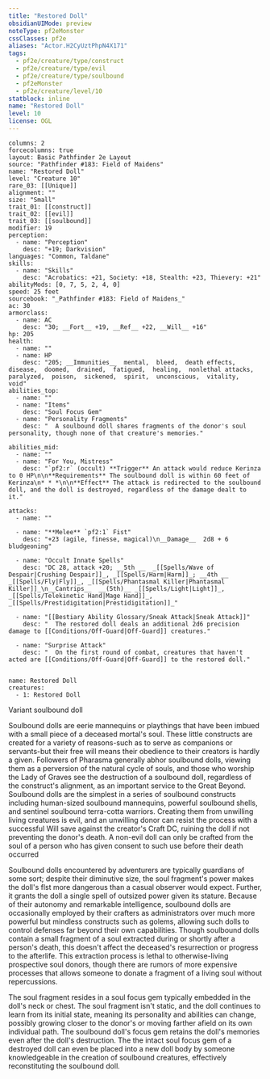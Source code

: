 ```yaml
---
title: "Restored Doll"
obsidianUIMode: preview
noteType: pf2eMonster
cssClasses: pf2e
aliases: "Actor.H2CyUztPhpN4X171" 
tags:
  - pf2e/creature/type/construct
  - pf2e/creature/type/evil
  - pf2e/creature/type/soulbound
  - pf2eMonster
  - pf2e/creature/level/10
statblock: inline
name: "Restored Doll"
level: 10
license: OGL
---
```


```statblock
columns: 2
forcecolumns: true
layout: Basic Pathfinder 2e Layout
source: "Pathfinder #183: Field of Maidens"
name: "Restored Doll"
level: "Creature 10"
rare_03: [[Unique]]
alignment: ""
size: "Small"
trait_01: [[construct]]
trait_02: [[evil]]
trait_03: [[soulbound]]
modifier: 19
perception:
  - name: "Perception"
    desc: "+19; Darkvision"
languages: "Common, Taldane"
skills:
  - name: "Skills"
    desc: "Acrobatics: +21, Society: +18, Stealth: +23, Thievery: +21"
abilityMods: [0, 7, 5, 2, 4, 0]
speed: 25 feet
sourcebook: "_Pathfinder #183: Field of Maidens_"
ac: 30
armorclass:
  - name: AC
    desc: "30; __Fort__ +19, __Ref__ +22, __Will__ +16"
hp: 205
health:
  - name: ""
  - name: HP
    desc: "205; __Immunities__  mental,  bleed,  death effects,  disease,  doomed,  drained,  fatigued,  healing,  nonlethal attacks,  paralyzed,  poison,  sickened,  spirit,  unconscious,  vitality,  void"
abilities_top:
  - name: ""
  - name: "Items"
    desc: "Soul Focus Gem"
  - name: "Personality Fragments"
    desc: "  A soulbound doll shares fragments of the donor's soul personality, though none of that creature's memories."

abilities_mid:
  - name: ""
  - name: "For You, Mistress"
    desc: "`pf2:r` (occult) **Trigger** An attack would reduce Kerinza to 0 HP\n\n**Requirements** The soulbound doll is within 60 feet of Kerinza\n* * *\n\n**Effect** The attack is redirected to the soulbound doll, and the doll is destroyed, regardless of the damage dealt to it."

attacks:
  - name: ""

  - name: "**Melee** `pf2:1` Fist"
    desc: "+23 (agile, finesse, magical)\n__Damage__  2d8 + 6 bludgeoning"

  - name: "Occult Innate Spells"
    desc: "DC 28, attack +20; __5th __  _[[Spells/Wave of Despair|Crushing Despair]]_, _[[Spells/Harm|Harm]]_; __4th __  _[[Spells/Fly|Fly]]_, _[[Spells/Phantasmal Killer|Phantasmal Killer]]_\n__Cantrips__  __(5th)__ _[[Spells/Light|Light]]_, _[[Spells/Telekinetic Hand|Mage Hand]]_, _[[Spells/Prestidigitation|Prestidigitation]]_"

  - name: "[[Bestiary Ability Glossary/Sneak Attack|Sneak Attack]]"
    desc: "  The restored doll deals an additional 2d6 precision damage to [[Conditions/Off-Guard|Off-Guard]] creatures."

  - name: "Surprise Attack"
    desc: "  On the first round of combat, creatures that haven't acted are [[Conditions/Off-Guard|Off-Guard]] to the restored doll."
 
```

```encounter-table
name: Restored Doll
creatures:
  - 1: Restored Doll
```


Variant soulbound doll

Soulbound dolls are eerie mannequins or playthings that have been imbued with a small piece of a deceased mortal's soul. These little constructs are created for a variety of reasons-such as to serve as companions or servants-but their free will means their obedience to their creators is hardly a given. Followers of Pharasma generally abhor soulbound dolls, viewing them as a perversion of the natural cycle of souls, and those who worship the Lady of Graves see the destruction of a soulbound doll, regardless of the construct's alignment, as an important service to the Great Beyond. Soulbound dolls are the simplest in a series of soulbound constructs including human-sized soulbound mannequins, powerful soulbound shells, and sentinel soulbound terra-cotta warriors. Creating them from unwilling living creatures is evil, and an unwilling donor can resist the process with a successful Will save against the creator's Craft DC, ruining the doll if not preventing the donor's death. A non-evil doll can only be crafted from the soul of a person who has given consent to such use before their death occurred

Soulbound dolls encountered by adventurers are typically guardians of some sort; despite their diminutive size, the soul fragment's power makes the doll's flst more dangerous than a casual observer would expect. Further, it grants the doll a single spell of outsized power given its stature. Because of their autonomy and remarkable intelligence, soulbound dolls are occasionally employed by their crafters as administrators over much more powerful but mindless constructs such as golems, allowing such dolls to control defenses far beyond their own capabilities. Though soulbound dolls contain a small fragment of a soul extracted during or shortly after a person's death, this doesn't affect the deceased's resurrection or progress to the afterlife. This extraction process is lethal to otherwise-living prospective soul donors, though there are rumors of more expensive processes that allows someone to donate a fragment of a living soul without repercussions.

The soul fragment resides in a soul focus gem typically embedded in the doll's neck or chest. The soul fragment isn't static, and the doll continues to learn from its initial state, meaning its personality and abilities can change, possibly growing closer to the donor's or moving farther afield on its own individual path. The soulbound doll's focus gem retains the doll's memories even after the doll's destruction. The the intact soul focus gem of a destroyed doll can even be placed into a new doll body by someone knowledgeable in the creation of soulbound creatures, effectively reconstituting the soulbound doll.
